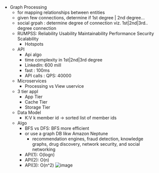 - Graph Processing
  - for mapping relationships between entities
  - given few connections, determine if 1st degree | 2nd degree...
  - social grpah : determine degree of connection viz. 1st|2nd|3rd.. degree connection
  - RUMPSS: Reliability Usability Maintainability Performance Security Scalability
    - Hotspots
  - API
    - Api algo
    - time complexity in 1st|2nd|3rd degree
    - LinkedIn: 600 mill
    - fast : 100ms
    - API calls : QPS: 40000
  - Microservices
    - Processing vs View uservice
  - 3 tier appl
    - App Tier
    - Cache Tier
    - Storage Tier
  - Data Model
    - K:V k member id -> sorted list of member ids
  - Algo
    - BFS vs DFS: BFS more efficient
    - or use a graph DB likw Amazon Neptune
      -  recommendation engines, fraud detection, knowledge graphs, drug discovery, network security, and social networking
    - API(1): O(logn)
    - API(2): O(n)
    - API(3): O(n^2)
![image](https://user-images.githubusercontent.com/466385/208283382-1ac78923-c64b-41f7-b033-3bb69f1cb987.png)



